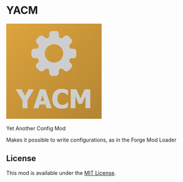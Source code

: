 # YACM

<!--suppress CheckImageSize -->
<img alt="logo" height="256" width="256" src="icon.png"/>

Yet Another Config Mod

Makes it possible to write configurations, as in the Forge Mod Loader

## License

This mod is available under the [MIT License](LICENSE).

